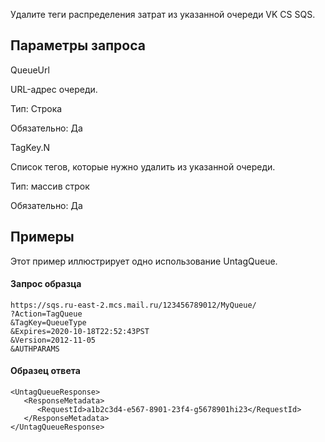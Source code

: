 Удалите теги распределения затрат из указанной очереди VK CS SQS. 

Параметры запроса
-----------------

QueueUrl

URL-адрес очереди.

Тип: Строка

Обязательно: Да

TagKey.N

Список тегов, которые нужно удалить из указанной очереди.

Тип: массив строк

Обязательно: Да

Примеры
-------

Этот пример иллюстрирует одно использование UntagQueue.

#### Запрос образца

```
https://sqs.ru-east-2.mcs.mail.ru/123456789012/MyQueue/
?Action=TagQueue
&TagKey=QueueType
&Expires=2020-10-18T22:52:43PST
&Version=2012-11-05
&AUTHPARAMS
```

#### Образец ответа

```
<UntagQueueResponse>
   <ResponseMetadata>
      <RequestId>a1b2c3d4-e567-8901-23f4-g5678901hi23</RequestId>
   </ResponseMetadata>
</UntagQueueResponse>
```